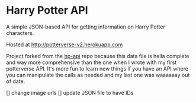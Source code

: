# Harry Potter API

A simple JSON-based API for getting information on Harry Potter characters.

Hosted at http://potterverse-v2.herokuapp.com

Project forked from the [hp-api](https://github.com/bethfraser/hp-api) repo because this data file is hella complete and way more comprehensive than the one when I wrote with my first potterverse API. It's more fun to learn new things if you have an API where you can manipulate the calls as needed and my last one was waaaaaay out of date.

[] change image urls
[] update JSON file to have IDs
